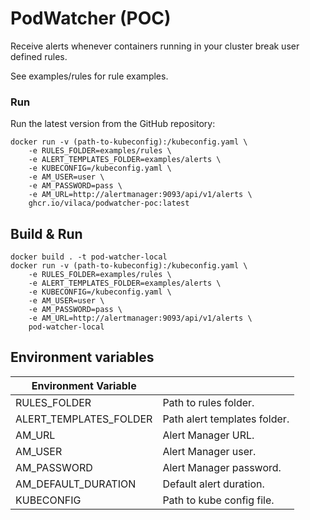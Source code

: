 # PodWatcher (POC)

Receive alerts whenever containers running in your cluster break user defined rules.

See examples/rules for rule examples.

### Run

Run the latest version from the GitHub repository:

    docker run -v (path-to-kubeconfig):/kubeconfig.yaml \
        -e RULES_FOLDER=examples/rules \
        -e ALERT_TEMPLATES_FOLDER=examples/alerts \
        -e KUBECONFIG=/kubeconfig.yaml \
        -e AM_USER=user \
        -e AM_PASSWORD=pass \
        -e AM_URL=http://alertmanager:9093/api/v1/alerts \
        ghcr.io/vilaca/podwatcher-poc:latest

## Build & Run

    docker build . -t pod-watcher-local
    docker run -v (path-to-kubeconfig):/kubeconfig.yaml \
        -e RULES_FOLDER=examples/rules \
        -e ALERT_TEMPLATES_FOLDER=examples/alerts \
        -e KUBECONFIG=/kubeconfig.yaml \
        -e AM_USER=user \
        -e AM_PASSWORD=pass \
        -e AM_URL=http://alertmanager:9093/api/v1/alerts \
        pod-watcher-local

## Environment variables

| Environment Variable   |                              |
| ---------------------- | ---------------------------- |
| RULES_FOLDER           | Path to rules folder.        | 
| ALERT_TEMPLATES_FOLDER | Path alert templates folder. |
| AM_URL                 | Alert Manager URL.           |
| AM_USER                | Alert Manager user.          |
| AM_PASSWORD            | Alert Manager password.      |
| AM_DEFAULT_DURATION    | Default alert duration.      |
| KUBECONFIG             | Path to kube config file.    |
